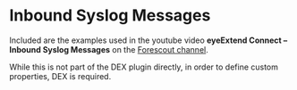 # Inbound Syslog Messages

Included are the examples used in the youtube video **eyeExtend Connect – Inbound Syslog Messages** on the [Forescout channel](https://www.youtube.com/playlist?list=PL2HYJud3zBqdoFxPUdXA12N143O6Jttmd).

While this is not part of the DEX plugin directly, in order to define custom properties, DEX is required.

